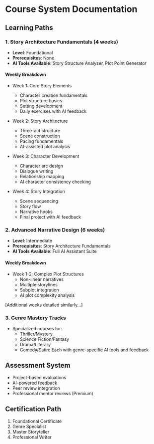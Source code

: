 # Course System Documentation

## Learning Paths

### 1. Story Architecture Fundamentals (4 weeks)
- **Level**: Foundational
- **Prerequisites**: None
- **AI Tools Available**: Story Structure Analyzer, Plot Point Generator

#### Weekly Breakdown
- Week 1: Core Story Elements
  - Character creation fundamentals
  - Plot structure basics
  - Setting development
  - Daily exercises with AI feedback

- Week 2: Story Architecture
  - Three-act structure
  - Scene construction
  - Pacing fundamentals
  - AI-assisted plot analysis

- Week 3: Character Development
  - Character arc design
  - Dialogue writing
  - Relationship mapping
  - AI character consistency checking

- Week 4: Story Integration
  - Scene sequencing
  - Story flow
  - Narrative hooks
  - Final project with AI feedback

### 2. Advanced Narrative Design (6 weeks)
- **Level**: Intermediate
- **Prerequisites**: Story Architecture Fundamentals
- **AI Tools Available**: Full AI Assistant Suite

#### Weekly Breakdown
- Week 1-2: Complex Plot Structures
  - Non-linear narratives
  - Multiple storylines
  - Subplot integration
  - AI plot complexity analysis

[Additional weeks detailed similarly...]

### 3. Genre Mastery Tracks
- Specialized courses for:
  - Thriller/Mystery
  - Science Fiction/Fantasy
  - Drama/Literary
  - Comedy/Satire
  Each with genre-specific AI tools and feedback

## Assessment System
- Project-based evaluations
- AI-powered feedback
- Peer review integration
- Professional mentor reviews (Premium)

## Certification Path
1. Foundational Certificate
2. Genre Specialist
3. Master Storyteller
4. Professional Writer